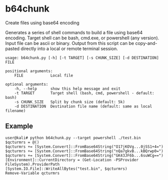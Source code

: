 # b64chunk
Create files using base64 encoding

Generates a series of shell commands to build a file using base64 encoding. Target shell can be bash, cmd.exe, or powershell (any version). Input file can be ascii or binary. Output from this script can be copy-and-pasted directly into a local or remote terminal session.

```
usage: b64chunk.py [-h] [-t TARGET] [-s CHUNK_SIZE] [-d DESTINATION] FILE

positional arguments:
    FILE            Local file

optional arguments:
    -h, --help      show this help message and exit
    -t TARGET       Target shell (bash, cmd, powershell - default: bash)
    -s CHUNK_SIZE   Split by chunk size (default: 5k)
    -d DESTINATION  Destination file name (default: same as local filename)
```
## Example
```
user@kali# python b64chunk.py --target powershell ./test.bin
$qcturmrs = @()
$qcturmrs += [System.Convert]::FromBase64String("O17jKOVg...0jSS1+4=")
$qcturmrs += [System.Convert]::FromBase64String("nQa7gkvB...kBQrwp0=")
$qcturmrs += [System.Convert]::FromBase64String("GK43JF6b...6suWCg==")
[Environment]::CurrentDirectory = (Get-Location -PSProvider FileSystem).ProviderPath
[System.IO.File]::WriteAllBytes("test.bin", $qcturmrs)
Remove-Variable qcturmrs
```
